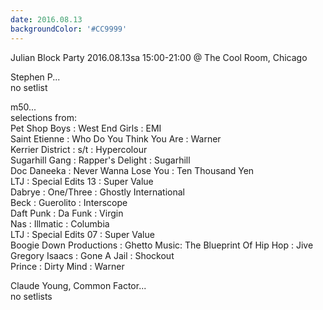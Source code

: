 ```yaml
---
date: 2016.08.13
backgroundColor: '#CC9999'
---
```


Julian Block Party 2016.08.13sa 15:00-21:00 @ The Cool Room, Chicago  

Stephen P...  
no setlist  

m50...  
selections from:  
Pet Shop Boys : West End Girls : EMI  
Saint Etienne : Who Do You Think You Are : Warner  
Kerrier District : s/t : Hypercolour  
Sugarhill Gang : Rapper's Delight : Sugarhill  
Doc Daneeka : Never Wanna Lose You : Ten Thousand Yen  
LTJ : Special Edits 13 : Super Value  
Dabrye : One/Three : Ghostly International  
Beck : Guerolito : Interscope  
Daft Punk : Da Funk : Virgin  
Nas : Illmatic : Columbia  
LTJ : Special Edits 07 : Super Value  
Boogie Down Productions : Ghetto Music: The Blueprint Of Hip Hop : Jive  
Gregory Isaacs : Gone A Jail : Shockout  
Prince : Dirty Mind : Warner  

Claude Young, Common Factor...  
no setlists